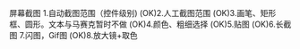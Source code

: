 ﻿屏幕截图
1.自动截图范围（控件级别)
(OK)2.人工截图范围
(OK)3.画笔、矩形框、圆形。文本与马赛克暂时不做
(OK)4.颜色、粗细选择
(OK)5.贴图
(OK)6.长截图
7.闪图，Gif图
(OK)8.放大镜+取色
